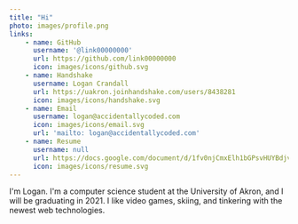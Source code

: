 ```yaml
---
title: "Hi"
photo: images/profile.png
links:
    - name: GitHub
      username: '@link00000000'
      url: https://github.com/link00000000
      icon: images/icons/github.svg
    - name: Handshake
      username: Logan Crandall
      url: https://uakron.joinhandshake.com/users/8438281
      icon: images/icons/handshake.svg
    - name: Email
      username: logan@accidentallycoded.com
      icon: images/icons/email.svg
      url: 'mailto: logan@accidentallycoded.com'
    - name: Resume
      username: null
      url: https://docs.google.com/document/d/1fv0njCmxElh1bGPsvHUYBdjvt4Bi_YC9irQrNKXANaU
      icon: images/icons/resume.svg
---
```


I'm Logan. I'm a computer science student at the University of Akron, and I will
be graduating in 2021. I like video games, skiing, and tinkering with the newest
web technologies.

